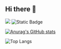 ## Hi there 👋
<img src="https://capsule-render.vercel.app/api?type=waving&color=auto&height=200&section=header&text=Yoeongwoo-nl-Profile&fontSize=60" />
<img alt="Static Badge" src="https://img.shields.io/badge/android-passing?style=for-the-badge&logo=android&logoColor=white">

[![Anurag's GitHub stats](https://github-readme-stats.vercel.app/api?username=yeongwoojang&show_icons=true&theme=radical)](https://github-readme-stats.vercel.app/api?username=yeongwoojang&show_icons=true&theme=radical)

![Top Langs](https://github-readme-stats.vercel.app/api/top-langs/?username=yeongwoojang&layout=compact)


<!--
**yeongwoojang/yeongwoojang** is a ✨ _special_ ✨ repository because its `README.md` (this file) appears on your GitHub profile.

Here are some ideas to get you started:

- 🔭 I’m currently working on ...
- 🌱 I’m currently learning ...
- 👯 I’m looking to collaborate on ...
- 🤔 I’m looking for help with ...
- 💬 Ask me about ...
- 📫 How to reach me: ...
- 😄 Pronouns: ...
- ⚡ Fun fact: ...
-->
